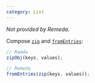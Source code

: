 ```yaml
---
category: List
---
```


_Not provided by Remeda._

Compose [`zip`](/docs#zip) and [`fromEntries`](/docs#fromEntries):

```ts
// Ramda
zipObj(keys, values);

// Remeda
fromEntries(zip(keys, values));
```
